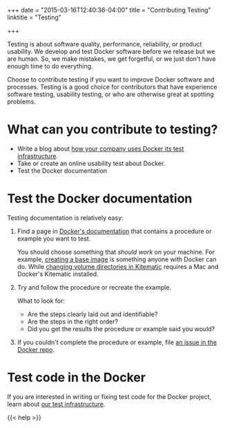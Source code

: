 +++
date = "2015-03-16T12:40:36-04:00"
title = "Contributing Testing"
linktitle = "Testing"

+++


Testing is about software quality, performance, reliability, or product usability. We develop and test Docker software before we release but we are human. So, we make mistakes, we get forgetful, or we just don't have enough time to do everything. 

Choose to contribute testing if you want to improve Docker software and processes. Testing is a good choice for contributors that have experience software testing, usability testing, or who are otherwise great at spotting problems. 

# What can you contribute to testing?

* Write a blog about <a href="http://www.appneta.com/blog/automated-testing-with-docker/" target="_blank">how your company uses Docker its test infrastructure</a>.  
* Take or create an online usability test about Docker.
* Test the Docker documentation 


# Test the Docker documentation

Testing documentation is relatively easy:

1.  Find a page in <a href="http://docs.docker.com/" target="_blank">Docker's documentation</a> that contains a procedure or example you want to test.

	You should choose something that _should work_ on your machine. 
	For example, <a href="http://docs.docker.com/articles/baseimages/"
	target="_blank">creating a base image</a> is something anyone with Docker can
	do. While <a href="https://kitematic.com/docs/managing-volumes/"
	target="_blank">changing volume directories in Kitematic</a> requires a Mac and Docker's Kitematic installed.

2.  Try and follow the procedure or recreate the example.

	What to look for:
	
	* Are the steps clearly laid out and identifiable? 
	* Are the steps in the right order? 
	* Did you get the results the procedure or example said you would?

4.  If you couldn't complete the procedure or example, file <a href="https://github.com/docker/docker/issues/new" target="_blank">an issue in the Docker repo</a>. 

# Test code in the Docker

If you are interested in writing or fixing test code for the Docker project, learn  about  <a href="http://docs.docker.com/project/test-and-docs/">our test infrastructure</a>. 

{{< help >}}




 
















